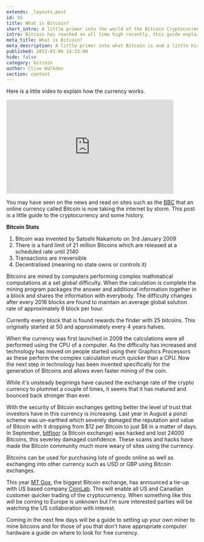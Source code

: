 ```yaml
---
extends: _layouts.post
id: 55
title: What is Bitcoin?
short_intro: A little primer into the world of the Bitcoin Cryptocurrency
intro: Bitcoin has reached an all time high recently, this guide explains what you need to do to start using the cryptocurrency
meta_title: What is Bitcoin?
meta_description: A little primer into what Bitcoin is and a little history
published: 2013-03-06 14:33:00
hide: false
category: bitcoin
author: Clive Walkden
section: content
---
```


Here is a little video to explain how the currency works.

<iframe allowfullscreen="" frameborder="0" height="248" src="http://www.youtube.com/embed/Um63OQz3bjo?rel=0" width="440"></iframe>

You may have seen on the news and read on sites such as the <a href="http://www.bbc.co.uk/news/technology-21601608" rel="nofollow" target="_blank">BBC</a> that an online currency called Bitcoin is now taking the internet by storm. This post is a little guide to the cryptocurrency and some history.

<strong>Bitcoin Stats</strong>

1. Bitcoin was invented by Satoshi Nakamoto on 3rd January 2009
2. There is a hard limit of 21 million Bitcoins which are released at a scheduled rate until 2140
3. Transactions are irreversible
4. Decentralised (meaning no state owns or controls it)

Bitcoins are mined by computers performing complex mathmatical computations at a set global difficulty. When the calculation is complete the mining program packages the answer and additional information together in a block and shares the information with everybody. The difficulty changes after every 2016 blocks are found to maintain an average global solution rate of approximately 6 block per hour.

Currently every block that is found rewards the finder with 25 bitcoins. This originally started at 50 and approximately every 4 years halves.

When the currency was first launched in 2009 the calculations were all performed using the CPU of a computer. As the difficulty has increased and technology has moved on people started using their Graphics Processors as these perform the complex calculation much quicker than a CPU. Now the next step in technology has been invented specifically for the generation of Bitcoins and allows even faster mining of the coin.

While it's unsteady beginings have caused the exchange rate of the crypto currency to plummet a couple of times, it seems that it has matured and bounced back stronger than ever.

With the security of Bitcoin exchanges getting better the level of trust that investors have in this currency is increasing. Last year in August a ponzi scheme was un-earthed which severely damaged the reputation and value of Bitcoin with it dropping from $12 per Bitcoin to just $8 in a matter of days. In September, <a href="https://bitfloor.com/" rel="nofollow" target="_blank">bitfloor</a> (a Bitcoin exchange) was hacked and lost 24000 Bitcoins, this severley damaged confidence. These scams and hacks have made the Bitcoin community much more weary of sites using the currency.

Bitcoins can be used for purchasing lots of goods online as well as exchanging into other currency such as USD or GBP using Bitcoin exchanges.

This year <a href="https://mtgox.com" rel="nofollow" target="_blank">MT Gox</a>, the biggest Bitcoin exchange, has announced a tie-up with US based company <a href="http://coinlab.com" rel="nofollow" target="_blank">CoinLab</a>. This will enable all US and Canadian customer quicker trading of the cryptocurrency. When something like this will be coming to Europe is unknown but I'm sure interested parties will be watching the US collaboration with interest.

Coming in the next few days will be a guide to setting up your own miner to mine bitcoins and for those of you that don't have appropriate computer hardware a guide on where to look for free currency.
